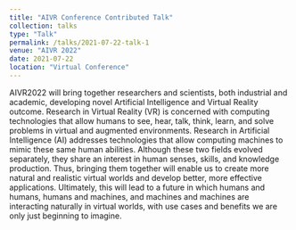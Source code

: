 ```yaml
---
title: "AIVR Conference Contributed Talk"
collection: talks
type: "Talk"
permalink: /talks/2021-07-22-talk-1
venue: "AIVR 2022"
date: 2021-07-22
location: "Virtual Conference"
---
```


AIVR2022 will bring together researchers and scientists, both industrial and academic, developing novel Artificial Intelligence and Virtual Reality outcome. Research in Virtual Reality (VR) is concerned with computing technologies that allow humans to see, hear, talk, think, learn, and solve problems in virtual and augmented environments. Research in Artificial Intelligence (AI) addresses technologies that allow computing machines to mimic these same human abilities. Although these two fields evolved separately, they share an interest in human senses, skills, and knowledge production. Thus, bringing them together will enable us to create more natural and realistic virtual worlds and develop better, more effective applications. Ultimately, this will lead to a future in which humans and humans, humans and machines, and machines and machines are interacting naturally in virtual worlds, with use cases and benefits we are only just beginning to imagine.
